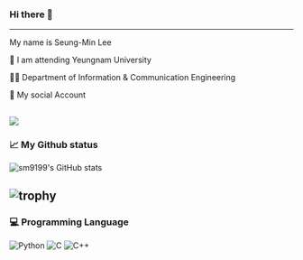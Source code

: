 ### Hi there 👋  
------------------------------------------------------------------------------------------
My name is Seung-Min Lee

🏫 I am attending Yeungnam University

👨‍🎓 Department of Information & Communication Engineering 

📲 My social Account 

<a href="https://www.instagram.com/s_mean04.06/" target="_blank"><img src="https://img.shields.io/badge/instagram-a18cd1?style=flat&logo=instagram&logoColor=white"/></a>
------------------------------------------------------------------------------------------
### 📈 My Github status
![sm9199's GitHub stats](https://github-readme-stats.vercel.app/api?username=sm9199&show_icons=true&theme=dracula)

![trophy](https://github-profile-trophy.vercel.app/?username=SeungMin-Lee)
----------------------------------------------------------------------------
### 💻 Programming Language
![Python](https://img.shields.io/badge/Python-3776AB.svg?&style=plastic&logo=Python&logoColor=white)
![C](https://img.shields.io/badge/Language-EA5455.svg?&style=plastic&logo=C&logoColor=white)
![C++](https://img.shields.io/badge/C++-9708CC.svg?&style=plastic&logo=C++&logoColor=white)
<!--
**sm9199/sm9199** is a ✨ _special_ ✨ repository because its `README.md` (this file) appears on your GitHub profile.

Here are some ideas to get you started:

- 🔭 I’m currently working on ...
- 🌱 I’m currently learning ...
- 👯 I’m looking to collaborate on ...
- 🤔 I’m looking for help with ...
- 💬 Ask me about ...
- 📫 How to reach me: ...
- 😄 Pronouns: ...
- ⚡ Fun fact: ...
-->
